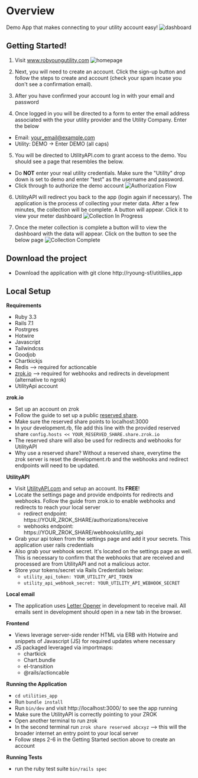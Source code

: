 
# Overview

Demo App that makes connecting to your utility account easy!
![dashboard]("https://github.com/ryoung-sf/utilities_app/screenshots/dashboard.png")

## Getting Started!

1. Visit www.robyoungutility.com
![homepage](https://github.com/ryoung-sf/utilities_app/screenshots/homepage.png")

2. Next, you will need to create an account. Click the sign-up button and follow the steps to create and account (check your spam incase you don't see a confirmation email).

3. After you have confirmed your account log in with your email and password

4. Once logged in you will be directed to a form to enter the email address associated with the your utility provider and the Utility Company. Enter the below
* Email: <your_email@example.com>
* Utility: DEMO  -> Enter DEMO (all caps)

5. You will be directed to UtilityAPI.com to grant access to the demo. You should see a page that resembles the below.
* Do **NOT** enter your real utility credentials. Make sure the "Utility" drop down is set to demo and enter "test" as the username and password.
* Click through to authorize the demo account
![Authorization Flow]("https://github.com/ryoung-sf/utilities_app/screenshots/utilityapi_authorization.png")

6. UtilityAPI will redirect you back to the app (login again if necessary). The application is the process of collecting your meter data. After a few minutes, the collection will be complete. A button will appear. Click it to view your meter dashboard
![Collection In Progress]("https://github.com/ryoung-sf/utilities_app/screenshots/historical_collection_in_progress.png")

7. Once the meter collection is complete a button will to view the dashboard with the data will appear. Click on the button to see the below page
![Collection Complete]("https://github.com/ryoung-sf/utilities_app/screenshots/historical_collection_complete.png")


## Download the project
* Download the application with git clone http://ryoung-sf/utitilies_app

## Local Setup

**Requirements**
* Ruby 3.3
* Rails 7.1
* Postrgres
* Hotwire
* Javascript
* Tailwindcss
* Goodjob
* Chartkickjs
* Redis --> required for actioncable
* [zrok.io](https://zrok.io/) --> required for webhooks and redirects in development (alternative to ngrok)
* UtilityApi account

**zrok.io**
* Set up an account on zrok
* Follow the guide to set up a public [reserved share](https://docs.zrok.io/docs/concepts/sharing-reserved/).
* Make sure the reserved share points to localhost:3000
* In your development.rb, file add this line with the provided reserved share `config.hosts << YOUR_RESERVED_SHARE.share.zrok.io`
* The reserved share will also be used for redirects and webhooks for UtilityAPI
* Why use a reserved share? Without a reserved share, everytime the zrok server is reset the development.rb and the webhooks and redirect endpoints will need to be updated.  

**UtilityAPI**
* Visit [UtilityAPI.com](https://utilityapi.com/) and setup an account. Its **FREE**!
* Locate the settings page and provide endpoints for redirects and webhooks. Follow the guide from zrok.io to enable webhooks and redirects to reach your local server
    * redirect endpoint: https://YOUR_ZROK_SHARE/authorizations/receive
    * webhooks endpoint: https://YOUR_ZROK_SHARE/webhooks/utility_api
* Grab your api token from the settings page and add it your secrets. This application user rails credentials
* Also grab your webhook secret. It's located on the settings page as well. This is necessary to confirm that the webhooks that are received and processed are from UtilityAPI and not a malicious actor.
* Store your tokens/secret via Rails Credentials below:
    * `utility_api_token: YOUR_UTILITY_API_TOKEN`
    * `utility_api_webhook_secret: YOUR_UTILITY_API_WEBHOOK_SECRET`

**Local email**
* The application uses [Letter Opener](https://github.com/ryanb/letter_opener) in development to receive mail. All emails sent in development should open in a new tab in the browser.

**Frontend**
* Views leverage server-side render HTML via ERB with Hotwire and snippets of Javascript (JS) for required updates where necessary
* JS packaged leveraged via importmaps:
    * chartkick
    * Chart.bundle
    * el-transition
    * @rails/actioncable

**Running the Application**
* `cd utilities_app`
* Run `bundle install`
* Run `bin/dev` and visit http://localhost:3000/ to see the app running
* Make sure the UtilityAPI is correctly pointing to your ZROK
* Open another terminal to run zrok
* In the second terminal run `zrok share reserved abcxyz` --> this will the broader internet an entry point to your local server
* Follow steps 2-6 in the Getting Started section above to create an account

**Running Tests**
* run the ruby test suite `bin/rails spec`
